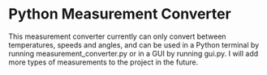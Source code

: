 # Python Measurement Converter
This measurement converter currently can only convert between temperatures, speeds and angles, and can be used in a Python terminal by running measurement_converter.py or in a GUI by running gui.py. I will add more types of measurements to the project in the future.
